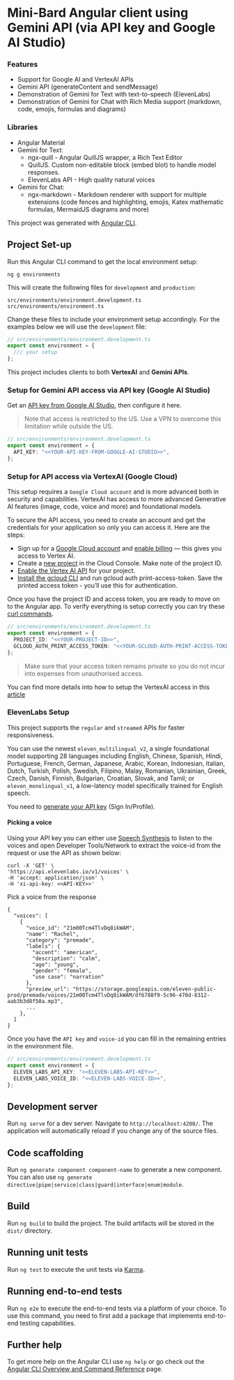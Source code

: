 # Mini-Bard Angular client using Gemini API (via API key and Google AI Studio)

### Features
- Support for Google AI and VertexAI APIs
- Gemini API (generateContent and sendMessage)
- Demonstration of Gemini for Text with text-to-speech (ElevenLabs)
- Demonstration of Gemini for Chat with Rich Media support (markdown, code, emojis, formulas and diagrams)

### Libraries
- Angular Material
- Gemini for Text:
  - ngx-quill - Angular QuillJS wrapper, a Rich Text Editor
  - QuillJS. Custom non-editable block (embed blot) to handle model responses.
  - ElevenLabs API - High quality natural voices
- Gemini for Chat:
  - ngx-markdown - Markdown renderer with support for multiple extensions (code fences and highlighting, emojis, Katex mathematic formulas, MermaidJS diagrams and more)


This project was generated with [Angular CLI](https://github.com/angular/angular-cli).

## Project Set-up
Run this Angular CLI command to get the local environment setup:

```
ng g environments
```

This will create the following files for `development` and `production`:
```
src/environments/environment.development.ts
src/environments/environment.ts
```

Change these files to include your environment setup accordingly. For the examples below we will use the `development` file:

```ts
// src/environments/environment.development.ts
export const environment = {
  /// your setup
};
```

This project includes clients to both **VertexAI** and **Gemini APIs**.

### Setup for Gemini API access via API key (Google AI Studio)

Get an [API key from Google AI Studio](https://makersuite.google.com/app/apikey), then configure it here. 

> Note that access is restricted to the US. Use a VPN to overcome this limitation while outside the US. 

```ts
// src/environments/environment.development.ts
export const environment = {
  API_KEY: "<<YOUR-API-KEY-FROM-GOOGLE-AI-STUDIO>>",
};
```

### Setup for API access via VertexAI (Google Cloud)
This setup requires a `Google Cloud account` and is more advanced both in security and capabilities. VertexAI has access to more advanced Generative AI features (image, code, voice and more) and foundational models.

To secure the API access, you need to create an account and get the credentials for your application so only you can access it. Here are the steps:

- Sign up for a [Google Cloud account](https://cloud.google.com/free) and [enable billing](https://cloud.google.com/billing/docs/how-to/create-billing-account) — this gives you access to Vertex AI.
- Create a [new project](https://developers.google.com/workspace/guides/create-project) in the Cloud Console. Make note of the project ID.
- [Enable the Vertex AI API](https://cloud.google.com/vertex-ai) for your project.
- [Install the gcloud CLI](https://cloud.google.com/sdk/docs/install) and run gcloud auth print-access-token. Save the printed access token - you’ll use this for authentication.

Once you have the project ID and access token, you are ready to move on to the Angular app. To verify everything is setup correctly you can try these [curl commands](https://cloud.google.com/vertex-ai/docs/generative-ai/start/quickstarts/api-quickstart).

```ts
// src/environments/environment.development.ts
export const environment = {
  PROJECT_ID: "<<YOUR-PROJECT-ID>>",
  GCLOUD_AUTH_PRINT_ACCESS_TOKEN: "<<YOUR-GCLOUD-AUTH-PRINT-ACCESS-TOKEN>>", 
};
```

> Make sure that your access token remains private so you do not incur into expenses from unauthorised access.

You can find more details into how to setup the VertexAI access in this [article](https://medium.com/google-cloud/getting-started-with-generative-ai-in-angular-b72737a59982)


### ElevenLabs Setup
This project supports the `regular` and `streamed` APIs for faster responsiveness.

You can use the newest `eleven_multilingual_v2`, a single foundational model supporting 28 languages including English, Chinese, Spanish, Hindi, Portuguese, French, German, Japanese, Arabic, Korean, Indonesian, Italian, Dutch, Turkish, Polish, Swedish, Filipino, Malay, Romanian, Ukrainian, Greek, Czech, Danish, Finnish, Bulgarian, Croatian, Slovak, and Tamil; or `eleven_monolingual_v1`, a low-latency model specifically trained for English speech.

You need to [generate your API key](https://elevenlabs.io/speech-synthesis) (Sign In/Profile).

#### Picking a voice
Using your API key you can either use [Speech Synthesis](https://elevenlabs.io/speech-synthesis) to listen to the voices and open Developer Tools/Network to extract the voice-id from the request or use the API as shown below:

```
curl -X 'GET' \
'https://api.elevenlabs.io/v1/voices' \
-H 'accept: application/json' \
-H 'xi-api-key: <<API-KEY>>'
```

Pick a voice from the response 
```
{
  "voices": [
    {
      "voice_id": "21m00Tcm4TlvDq8ikWAM",
      "name": "Rachel",
      "category": "premade",
      "labels": {
        "accent": "american",
        "description": "calm",
        "age": "young",
        "gender": "female",
        "use case": "narration"
      },
      "preview_url": "https://storage.googleapis.com/eleven-public-prod/premade/voices/21m00Tcm4TlvDq8ikWAM/df6788f9-5c96-470d-8312-aab3b3d8f50a.mp3",
      ...
    },
  ]
}
```

Once you have the `API key` and `voice-id` you can fill in the remaining entries in the environment file.

```ts
// src/environments/environment.development.ts
export const environment = {
  ELEVEN_LABS_API_KEY: "<<ELEVEN-LABS-API-KEY>>",
  ELEVEN_LABS_VOICE_ID: "<<ELEVEN-LABS-VOICE-ID>>",
};
```

## Development server

Run `ng serve` for a dev server. Navigate to `http://localhost:4200/`. The application will automatically reload if you change any of the source files.

## Code scaffolding

Run `ng generate component component-name` to generate a new component. You can also use `ng generate directive|pipe|service|class|guard|interface|enum|module`.

## Build

Run `ng build` to build the project. The build artifacts will be stored in the `dist/` directory.

## Running unit tests

Run `ng test` to execute the unit tests via [Karma](https://karma-runner.github.io).

## Running end-to-end tests

Run `ng e2e` to execute the end-to-end tests via a platform of your choice. To use this command, you need to first add a package that implements end-to-end testing capabilities.

## Further help

To get more help on the Angular CLI use `ng help` or go check out the [Angular CLI Overview and Command Reference](https://angular.io/cli) page.
